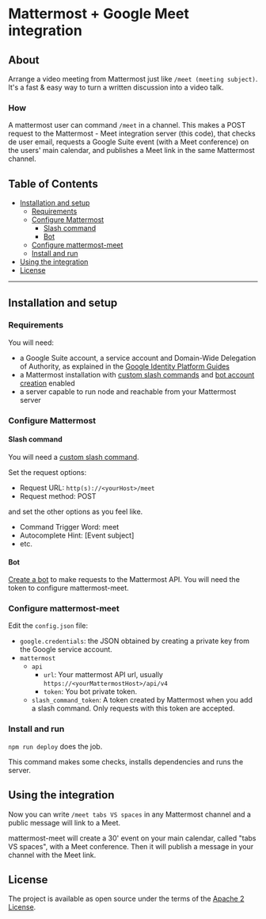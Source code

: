 # Mattermost + Google Meet integration

## About
Arrange a video meeting from Mattermost just like `/meet (meeting subject)`. It's a fast & easy way to turn a written discussion into a video talk.

### How

A mattermost user can command `/meet` in a channel. This makes a POST request to the Mattermost - Meet integration server (this code), that checks de user email, requests a Google Suite event (with a Meet conference) on the users' main calendar, and publishes a Meet link in the same Mattermost channel.


## Table of Contents
- [Installation and setup](#installation-and-setup)
  - [Requirements](#requirements)
  - [Configure Mattermost](#configure-mattermost)
    - [Slash command](#slash-command)
    - [Bot](#bot)
  - [Configure mattermost-meet](#configure-mattermost-meet)
  - [Install and run](#install-and-run)
- [Using the integration](#using-the-integration)
- [License](#license)

--------

## Installation and setup

### Requirements
You will need:
* a Google Suite account, a service account and Domain-Wide Delegation of Authority, as explained in the [Google Identity Platform Guides](https://developers.google.com/identity/protocols/oauth2/service-account)
* a Mattermost installation with [custom slash commands](https://docs.mattermost.com/administration/config-settings.html#enable-custom-slash-commands) and [bot account creation](https://docs.mattermost.com/administration/config-settings.html#bot-accounts) enabled
* a server capable to run node and reachable from your Mattermost server

### Configure Mattermost

####  Slash command

You will need a [custom slash command](https://docs.mattermost.com/developer/slash-commands.html#custom-slash-command).

Set the request options:
* Request URL: `http(s)://<yourHost>/meet`
* Request method: POST

and set the other options as you feel like.
* Command Trigger Word: meet
* Autocomplete Hint: [Event subject]
* etc.

#### Bot

[Create a bot](https://docs.mattermost.com/developer/bot-accounts.html#bot-account-creation) to make requests to the Mattermost API.
You will need the token to configure mattermost-meet.

### Configure mattermost-meet

Edit the `config.json` file:
* `google.credentials`: the JSON obtained by creating a private key from the Google service account.
* `mattermost`
  * `api`
    * `url`: Your mattermost API url, usually `https://<yourMattermostHost>/api/v4`
    * `token`: You bot private token.
  * `slash_command_token`: A token created by Mattermost when you add a slash command. Only requests with this token are accepted.


### Install and run
`npm run deploy` does the job.

This command makes some checks, installs dependencies and runs the server.

## Using the integration
Now you can write `/meet tabs VS spaces` in any Mattermost channel and a public message will link to a Meet.

mattermost-meet will create a 30' event on your main calendar, called "tabs VS spaces", with a Meet conference. Then it will publish a message in your channel with the Meet link.

## License
The project is available as open source under the terms of the [Apache 2 License](LICENSE).

